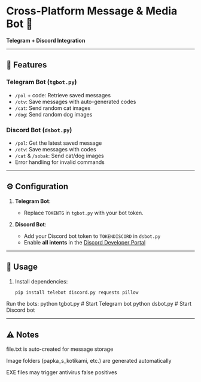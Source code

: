  # Cross-Platform Message & Media Bot 🤖  
**Telegram + Discord Integration**  

---

## 🌟 Features  
### Telegram Bot (`tgbot.py`)  
- `/pol` + code: Retrieve saved messages  
- `/otv`: Save messages with auto-generated codes  
- `/cat`: Send random cat images  
- `/dog`: Send random dog images  

### Discord Bot (`dsbot.py`)  
- `/pol`: Get the latest saved message  
- `/otv`: Save messages with codes  
- `/cat` & `/sobak`: Send cat/dog images  
- Error handling for invalid commands  

---

## ⚙️ Configuration  
1. **Telegram Bot**:  
   - Replace `TOKENTG` in `tgbot.py` with your bot token.  

2. **Discord Bot**:  
   - Add your Discord bot token to `TOKENDISCORD` in `dsbot.py`  
   - Enable **all intents** in the [Discord Developer Portal](https://discord.com/developers/applications)  

---

## 🚀 Usage  
1. Install dependencies:  
   ```bash
   pip install telebot discord.py requests pillow
Run the bots:
python tgbot.py  # Start Telegram bot
python dsbot.py   # Start Discord bot

---

## ⚠️ Notes
file.txt is auto-created for message storage

Image folders (papka_s_kotikami, etc.) are generated automatically

EXE files may trigger antivirus false positives

